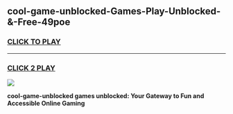 
## cool-game-unblocked-Games-Play-Unblocked-&-Free-49poe
<h3>
<a href="https://premium76.site?title=cool-game-unblocked&ref=24A">CLICK TO PLAY</a></h3>
<hr>

<h3>
<a href="https://premium76.site?title=cool-game-unblocked&ref=24A">CLICK 2 PLAY</a>
  
</h3>

<a href="https://premium76.site?title=cool-game-unblocked&ref=24A"><img src="https://clearcache.store/games.png"></a>


**cool-game-unblocked games unblocked: Your Gateway to Fun and Accessible Online Gaming**
